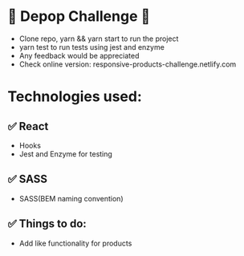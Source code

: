 # 🎳 Depop Challenge 🎳

- Clone repo, yarn && yarn start to run the project
- yarn test to run tests using jest and enzyme
- Any feedback would be appreciated
- Check online version: responsive-products-challenge.netlify.com

# Technologies used:

## ✅ React

- Hooks
- Jest and Enzyme for testing

## ✅ SASS

- SASS(BEM naming convention)

## ✅ Things to do:

- Add like functionality for products


